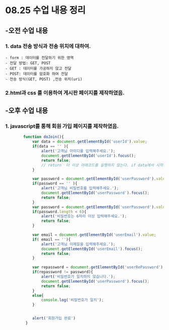# 08.25 수업 내용 정리

## -오전 수업 내용

### 1. data 전송 방식과 전송 위치에 대하여.  
    - form : 데이터를 전달하기 위한 영역
    - 전달 방법: GET, POST
    - GET : 데이터를 가공하지 않고 전달
    - POST: 데이터를 암호화 하여 전달
    - 전송 방식(GET, POST) ,전송 위치(uri)
    
### 2.html과 css 를 이용하여 게시판 페이지를 제작하였음.

## -오후 수업 내용
### 1. javascript를 통해 회원 가입 페이지를 제작하였음.

```javascript
        function doJoin(){
            var data = document.getElementById('userId').value;
            if(data == '' ){
                alert('고객님 아이디를 입력해주세요.');
                document.getElementById('userId').focus();
                return false;
                // return  더 이상 아래코드를 실행하지 않는다. if data에서 시작된 실행은 return에서 끝.
            }     

            var password = document.getElementById('userPassword').value;
            if(password == '' ){
                alert('고객님 비밀번호를 입력해주세요.');
                document.getElementById('userPassword').focus();
                return false;
            }
            var password = document.getElementById('userPassword').value;
            if(password.length < 6){
                alert('비밀번호는 6자리 이상 입력해주세요.');
                return false;
            }

            var email = document.getElementById('userEmail').value;
            if( email == ''){
                alert('고객님 이메일을 입력해주세요.');
                document.getElementById('userEmail').focus();
                return false;
            }

            var repassword = document.getElementById('userRePassword').value;
            if(repassword != password){
                alert('비밀번호가 일치하지 않습니다.');
                document.getElementById('userPassword').focus();
                return false;
            }
            else{
                console.log('비밀번호가 일치');
            }


            alert('회원가입 완료')
         }
```
 
